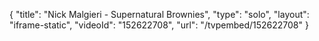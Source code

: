 {
    "title": "Nick Malgieri - Supernatural Brownies",
    "type": "solo",
    "layout": "iframe-static",
    "videoId": "152622708",
    "url": "\/tvpembed\/152622708"
}